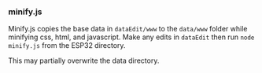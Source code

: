 ### minify.js

Minify.js copies the base data in `dataEdit/www` to the `data/www` folder while minifying css, html, and javascript.
Make any edits in `dataEdit` then run
`node minify.js` from the ESP32 directory.

This may partially overwrite the data directory.
